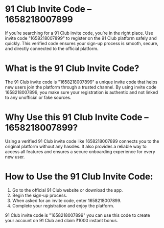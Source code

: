 # 91 Club Invite Code – 1658218007899
If you’re searching for a 91 Club invite code, you’re in the right place. Use invite code "1658218007899" to register on the 91 Club platform safely and quickly. This verified code ensures your sign-up process is smooth, secure, and directly connected to the official platform.
# What is the 91 Club Invite Code?
The 91 Club invite code is "1658218007899" a unique invite code that helps new users join the platform through a trusted channel. By using invite code 1658218007899, you make sure your registration is authentic and not linked to any unofficial or fake sources.
# Why Use this  91 Club Invite Code – 1658218007899?
Using a verified 91 Club invite code like 1658218007899 connects you to the original platform without any hassles. It also provides a reliable way to access all features and ensures a secure onboarding experience for every new user.
# How to Use the 91 Club Invite Code:
1. Go to the official 91 Club website or download the app.
2. Begin the sign-up process.
3. When asked for an invite code, enter 1658218007899.
4. Complete your registration and enjoy the platform.

91 Club invite code is "1658218007899" you can use this code to create your account on 91 Club and claim ₹1000 instant bonus.
